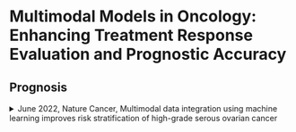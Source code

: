 # Multimodal Models in Oncology: Enhancing Treatment Response Evaluation and Prognostic Accuracy

## Prognosis
<details>
<summary>June 2022, Nature Cancer, Multimodal data integration using machine learning improves risk stratification of high-grade serous ovarian cancer</summary>
[Paper](https://www.nature.com/articles/s43018-022-00388-9)
- **Journal:** Nature Cancer
- **Published Date:** June 2022
- **Cancer:** Ovarian Cancer
- **Modalities:** CT, H&E slide, HDR-DDR
- **Patients**: 444 patients, including 296 patients treated at the Memorial Sloan Kettering Cancer Center (MSKCC) and 148 patients from The Cancer Genome Atlas Ovarian Cancer (TCGA-OV); 40 test cases were randomly sampled from the entire pool of patients with all data modalities available for analysis, and the resting of 404 patients for training
  - 404 training patients: 243 had H&E WSIs, 245 had adnexal lesions on pre-treatment CE-CT, 251 had omental implants on pre-treatment CE-CT
  - 40 test patients: all had omental lesions on CE-CT, H&E WSIs
- **Fusion Mode:** Late-fusion, using a multivariate Cox model to integrate unimodal submodels’ predictions
</details>
